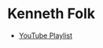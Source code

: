 # Kenneth Folk

- [YouTube Playlist](https://www.youtube.com/playlist?list=PLk74A6Qy7X1SfQmNRd4CnHM5wfyvCX9Ku)

